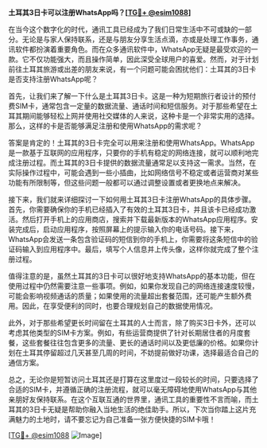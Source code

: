 **土耳其3日卡可以注册WhatsApp吗？[[TG💪+ @esim1088](https://t.me/s/esim1088)]**

在当今这个数字化的时代，通讯工具已经成为了我们日常生活中不可或缺的一部分。无论是与家人保持联系，还是与朋友分享生活点滴，亦或是处理工作事务，通讯软件都扮演着重要角色。而在众多通讯软件中，WhatsApp无疑是最受欢迎的一款。它不仅功能强大，而且操作简单，因此深受全球用户的喜爱。然而，对于计划前往土耳其旅游或出差的朋友来说，有一个问题可能会困扰他们：土耳其的3日卡是否支持注册WhatsApp呢？

首先，让我们来了解一下什么是土耳其3日卡。这是一种为短期旅行者设计的预付费SIM卡，通常包含一定量的数据流量、通话时间和短信服务。对于那些希望在土耳其期间能够轻松上网并使用社交媒体的人来说，这种卡是一个非常实用的选择。那么，这样的卡是否能够满足注册和使用WhatsApp的需求呢？

答案是肯定的！土耳其的3日卡完全可以用来注册和使用WhatsApp。WhatsApp是一款基于互联网的应用程序，只要你的手机有稳定的网络连接，就可以顺利地完成注册过程。而土耳其的3日卡提供的数据流量通常足以支持这一需求。当然，在实际操作过程中，可能会遇到一些小插曲，比如网络信号不稳定或者运营商对某些功能有所限制等，但这些问题一般都可以通过调整设置或者更换地点来解决。

接下来，我们就来详细探讨一下如何用土耳其3日卡注册WhatsApp的具体步骤。首先，你需要确保你的手机已经插入了有效的土耳其3日卡，并且该卡已经成功激活。然后打开手机上的应用商店，搜索并下载最新版本的WhatsApp应用程序。安装完成后，启动应用程序，按照屏幕上的提示输入你的电话号码。接下来，WhatsApp会发送一条包含验证码的短信到你的手机上，你需要将这条短信中的验证码输入到应用程序中。最后，填写个人信息并上传头像，这样你就完成了整个注册过程。

值得注意的是，虽然土耳其的3日卡可以很好地支持WhatsApp的基本功能，但在使用过程中仍然需要注意一些事项。例如，如果你发现自己的网络连接速度较慢，可能会影响视频通话的质量；如果使用的流量超出套餐范围，还可能产生额外费用。因此，在享受便利的同时，也要合理规划自己的数据使用情况。

此外，对于那些希望更长时间留在土耳其的人士而言，除了购买3日卡外，还可以考虑其他类型的SIM卡方案。例如，有些运营商提供了针对长期居住者的月度套餐，这些套餐往往包含更多的流量、更长的通话时间以及更低廉的价格。如果你计划在土耳其停留超过几天甚至几周的时间，不妨提前做好功课，选择最适合自己的通信方案。

总之，无论你是短暂访问土耳其还是打算在这里度过一段较长的时间，只要选择了合适的SIM卡，并遵循正确的注册流程，就可以毫无障碍地使用WhatsApp与其他亲朋好友保持联系。在这个互联互通的世界里，通讯工具的重要性不言而喻，而土耳其的3日卡无疑是帮助你融入当地生活的绝佳助手。所以，下次当你踏上这片充满魅力的土地时，请不要忘记为自己准备一张方便快捷的SIM卡哦！

[[TG💪+ @esim1088](https://t.me/s/esim1088) ![Image](https://i.postimg.cc/4NQfJmqS/Snipaste-2025-05-13-00-14-12.png)]